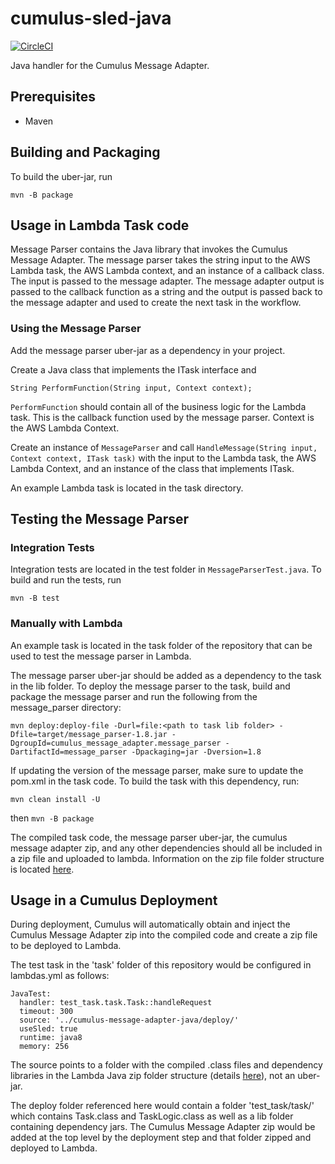 # cumulus-sled-java

[![CircleCI](https://circleci.com/gh/cumulus-nasa/cumulus-message-adapter-java.svg?style=svg)](https://circleci.com/gh/cumulus-nasa/cumulus-message-adapter-java)

Java handler for the Cumulus Message Adapter. 

## Prerequisites

  - Maven

## Building and Packaging

To build the uber-jar, run

```mvn -B package``` 

## Usage in Lambda Task code  

Message Parser contains the Java library that invokes the Cumulus Message Adapter. The message parser takes the string input to the AWS Lambda task, the AWS Lambda context, and an instance of a callback class. The input is passed to the message adapter. The message adapter output is passed to the callback function as a string and the output is passed back to the message adapter and used to create the next task in the workflow.

### Using the Message Parser

Add the message parser uber-jar as a dependency in your project.

Create a Java class that implements the ITask interface and  

```String PerformFunction(String input, Context context);```

```PerformFunction``` should contain all of the business logic for the Lambda task. This is the callback function used by the message parser. Context is the AWS Lambda Context.

Create an instance of ```MessageParser``` and call ```HandleMessage(String input, Context context, ITask task)``` with the input to the Lambda task, the AWS Lambda Context, and an instance of the class that implements ITask.

An example Lambda task is located in the task directory.

## Testing the Message Parser

### Integration Tests

Integration tests are located in the test folder in ```MessageParserTest.java```. To build and run the tests, run 

```mvn -B test```

### Manually with Lambda

An example task is located in the task folder of the repository that can be used to test the message parser in Lambda.

The message parser uber-jar should be added as a dependency to the task in the lib folder. To deploy the message parser to the task, build and package the message parser and run the following from the message_parser directory: 

```mvn deploy:deploy-file -Durl=file:<path to task lib folder> -Dfile=target/message_parser-1.8.jar -DgroupId=cumulus_message_adapter.message_parser -DartifactId=message_parser -Dpackaging=jar -Dversion=1.8```

If updating the version of the message parser, make sure to update the pom.xml in the task code. To build the task with this dependency, run:

```mvn clean install -U```

then ```mvn -B package```

The compiled task code, the message parser uber-jar, the cumulus message adapter zip, and any other dependencies should all be included in a zip file and uploaded to lambda. Information on the zip file folder structure is located [here](https://docs.aws.amazon.com/lambda/latest/dg/create-deployment-pkg-zip-java.html).

## Usage in a Cumulus Deployment

During deployment, Cumulus will automatically obtain and inject the Cumulus Message Adapter zip into the compiled code and create a zip file to be deployed to Lambda.

The test task in the 'task' folder of this repository would be configured in lambdas.yml as follows:

```
JavaTest:
  handler: test_task.task.Task::handleRequest
  timeout: 300
  source: '../cumulus-message-adapter-java/deploy/'
  useSled: true
  runtime: java8
  memory: 256
```

The source points to a folder with the compiled .class files and dependency libraries in the Lambda Java zip folder structure (details [here](https://docs.aws.amazon.com/lambda/latest/dg/create-deployment-pkg-zip-java.html)), not an uber-jar.

The deploy folder referenced here would contain a folder 'test_task/task/' which contains Task.class and TaskLogic.class as well as a lib folder containing dependency jars. The Cumulus Message Adapter zip would be added at the top level by the deployment step and that folder zipped and deployed to Lambda. 




